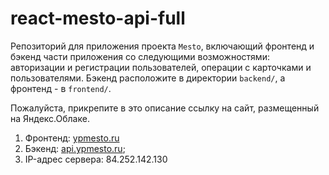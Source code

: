 # react-mesto-api-full
Репозиторий для приложения проекта `Mesto`, включающий фронтенд и бэкенд части приложения со следующими возможностями: авторизации и регистрации пользователей, операции с карточками и пользователями. Бэкенд расположите в директории `backend/`, а фронтенд - в `frontend/`. 
  
Пожалуйста, прикрепите в это описание ссылку на сайт, размещенный на Яндекс.Облаке.

1. Фронтенд: [ypmesto.ru](https://ypmesto.ru)
2. Бэкенд: [api.ypmesto.ru](https://api.ypmesto.ru);
3. IP-адрес сервера: 84.252.142.130
